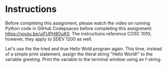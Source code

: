# Instructions  

Before completing this assignment, please watch the video on running Python code in GitHub Codepsaces before completing this assignment: https://youtu.be/ujFUPH8OuK0. The instructions reference COSC 1010; however, they apply to SDEV 1200 as well. 

Let's use the the tried and true Hello Wold program again. This time, instead of a simple print statement, assign the literal string "Hello World!" to the variable greeting. Print the variable to the terminal window using an f-string.